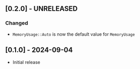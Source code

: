## [0.2.0] - UNRELEASED

### Changed
- `MemoryUsage::Auto` is now the default value for `MemoryUsage`

## [0.1.0] - 2024-09-04
- Initial release
